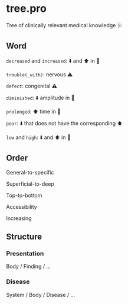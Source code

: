 # tree.pro

Tree of clinically relevant medical knowledge :stethoscope:

## Word

`decreased` and `increased`: :arrow_down: and :arrow_up: in :bust_in_silhouette:

`trouble(_with)`: nervous :warning:

`defect`: congenital :warning:

`diminished`: :arrow_down: amplitude in :busts_in_silhouette:

`prolonged`: :arrow_up: time in :busts_in_silhouette:

`poor`: :arrow_down: that does not have the corresponding :arrow_up:

`low` and `high`: :arrow_down: and :arrow_up: in :busts_in_silhouette:

## Order

General-to-specific

Superficial-to-deep

Top-to-bottom

Accessibility

Increasing

## Structure

### Presentation

Body / Finding / ...

### Disease

System / Body / Disease / ...
